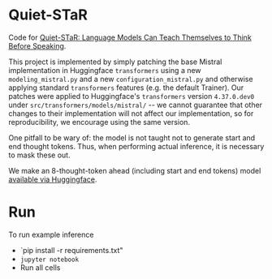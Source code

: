 # Quiet-STaR

Code for [Quiet-STaR: Language Models Can Teach Themselves to Think Before Speaking](https://arxiv.org/abs/2403.09629).

This project is implemented by simply patching the base Mistral implementation in Huggingface `transformers` using a new `modeling_mistral.py` and a new `configuration_mistral.py` and otherwise applying standard `transformers` features (e.g. the default Trainer). Our patches were applied to Huggingface's `transformers` version `4.37.0.dev0` under `src/transformers/models/mistral/` -- we cannot guarantee that other changes to their implementation will not affect our implementation, so for reproducibility, we encourage using the same version.

One pitfall to be wary of: the model is not taught not to generate start and end thought tokens. Thus, when performing actual inference, it is necessary to mask these out.

We make an 8-thought-token ahead (including start and end tokens) model [available via Huggingface](https://huggingface.co/ezelikman/quietstar-8-ahead).

# Run

To run example inference
- `pip install -r requirements.txt"
- `jupyter notebook`
- Run all cells
